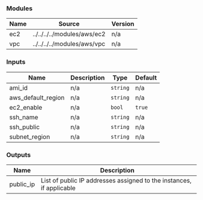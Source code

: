 <!-- BEGIN_TF_DOCS -->
### Modules

| Name | Source | Version |
|------|--------|---------|
| ec2 | ../../../../modules/aws/ec2 | n/a |
| vpc | ../../../../modules/aws/vpc | n/a |

### Inputs

| Name | Description | Type | Default |
|------|-------------|------|---------|
| ami\_id | n/a | `string` | n/a |
| aws\_default\_region | n/a | `string` | n/a |
| ec2\_enable | n/a | `bool` | `true` |
| ssh\_name | n/a | `string` | n/a |
| ssh\_public | n/a | `string` | n/a |
| subnet\_region | n/a | `string` | n/a |

### Outputs

| Name | Description |
|------|-------------|
| public\_ip | List of public IP addresses assigned to the instances, if applicable |
<!-- END_TF_DOCS -->
